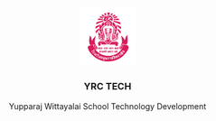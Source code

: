<p align="center"><img src="https://raw.githubusercontent.com/YRCTECH/.github/main/profile/yrc_logo.png" width="20%" /></p>
<h3 align="center">YRC TECH</h3>
<p align="center">Yupparaj Wittayalai School Technology Development</p>
